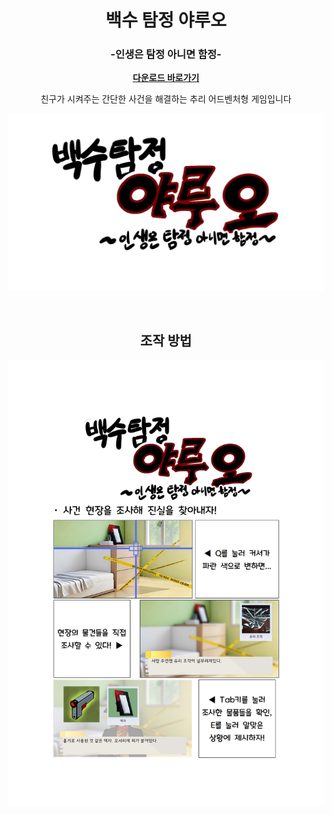 <div align="center">

# 백수 탐정 야루오
### -인생은 탐정 아니면 함정-

[**다운로드 바로가기**](https://drive.google.com/file/d/1enxRlQ1Z2qI_g0tplVDNytjug9NmIype/view?usp=sharing)

친구가 시켜주는 간단한 사건을 해결하는 추리 어드벤처형 게임입니다

![mainView](Assets/02.Sprites/Title.png)

</br>

## 조작 방법

<img src="ForReadMe/Control.jpg">



</br>
